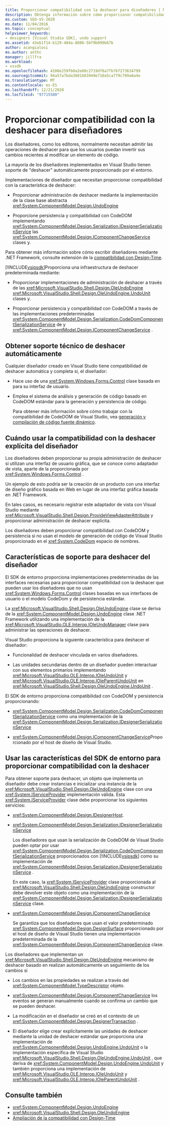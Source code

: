 ```yaml
---
title: Proporcionar compatibilidad con la deshacer para diseñadores | Microsoft Docs
description: Obtenga información sobre cómo proporcionar compatibilidad con la deshacer en los diseñadores, ya sea de forma automática o mediante las características del SDK de Visual Studio.
ms.custom: SEO-VS-2020
ms.date: 11/04/2016
ms.topic: conceptual
helpviewer_keywords:
- designers [Visual Studio SDK], undo support
ms.assetid: 43eb1f14-b129-404a-8806-5bf9b099b67b
author: acangialosi
ms.author: anthc
manager: jillfra
ms.workload:
- vssdk
ms.openlocfilehash: 4108e259fb0a2e60c2719df8a7fb76f273634799
ms.sourcegitcommit: 94a57a7bda3601b83949e710a5ca779c709a6a4e
ms.translationtype: MT
ms.contentlocale: es-ES
ms.lasthandoff: 12/21/2020
ms.locfileid: "97715580"
---
```

# <a name="supply-undo-support-to-designers"></a>Proporcionar compatibilidad con la deshacer para diseñadores

Los diseñadores, como los editores, normalmente necesitan admitir las operaciones de deshacer para que los usuarios puedan invertir sus cambios recientes al modificar un elemento de código.

La mayoría de los diseñadores implementados en Visual Studio tienen soporte de "deshacer" automáticamente proporcionado por el entorno.

Implementaciones de diseñador que necesitan proporcionar compatibilidad con la característica de deshacer:

- Proporcionar administración de deshacer mediante la implementación de la clase base abstracta <xref:System.ComponentModel.Design.UndoEngine>

- Proporcione persistencia y compatibilidad con CodeDOM implementando <xref:System.ComponentModel.Design.Serialization.IDesignerSerializationService> las  <xref:System.ComponentModel.Design.IComponentChangeService> clases y.

Para obtener más información sobre cómo escribir diseñadores mediante .NET Framework, consulte extensión de la [compatibilidad con Design-Time](/previous-versions/37899azc(v=vs.140)).

[!INCLUDE[vsipsdk](../extensibility/includes/vsipsdk_md.md)]Proporciona una infraestructura de deshacer predeterminada mediante:

- Proporcionar implementaciones de administración de deshacer a través de las <xref:Microsoft.VisualStudio.Shell.Design.OleUndoEngine> <xref:Microsoft.VisualStudio.Shell.Design.OleUndoEngine.UndoUnit> clases y.

- Proporcionar persistencia y compatibilidad con CodeDOM a través de las implementaciones predeterminadas <xref:System.ComponentModel.Design.Serialization.CodeDomComponentSerializationService> de y <xref:System.ComponentModel.Design.IComponentChangeService> .

## <a name="obtain-undo-support-automatically"></a>Obtener soporte técnico de deshacer automáticamente

Cualquier diseñador creado en Visual Studio tiene compatibilidad de deshacer automática y completa si, el diseñador:

- Hace uso de una <xref:System.Windows.Forms.Control> clase basada en para su interfaz de usuario.

- Emplea el sistema de análisis y generación de código basado en CodeDOM estándar para la generación y persistencia de código.

   Para obtener más información sobre cómo trabajar con la compatibilidad de CodeDOM de Visual Studio, vea [generación y compilación de código fuente dinámico](/dotnet/framework/reflection-and-codedom/dynamic-source-code-generation-and-compilation).

## <a name="when-to-use-explicit-designer-undo-support"></a>Cuándo usar la compatibilidad con la deshacer explícita del diseñador
 Los diseñadores deben proporcionar su propia administración de deshacer si utilizan una interfaz de usuario gráfica, que se conoce como adaptador de vista, aparte de la proporcionada por <xref:System.Windows.Forms.Control> .

 Un ejemplo de esto podría ser la creación de un producto con una interfaz de diseño gráfico basada en Web en lugar de una interfaz gráfica basada en .NET Framework.

 En tales casos, es necesario registrar este adaptador de vista con Visual Studio mediante <xref:Microsoft.VisualStudio.Shell.Design.ProvideViewAdapterAttribute> y proporcionar administración de deshacer explícita.

 Los diseñadores deben proporcionar compatibilidad con CodeDOM y persistencia si no usan el modelo de generación de código de Visual Studio proporcionado en el <xref:System.CodeDom> espacio de nombres.

## <a name="undo-support-features-of-the-designer"></a>Características de soporte para deshacer del diseñador
 El SDK de entorno proporciona implementaciones predeterminadas de las interfaces necesarias para proporcionar compatibilidad con la deshacer que pueden usar los diseñadores que no usan <xref:System.Windows.Forms.Control> clases basadas en sus interfaces de usuario o el modelo CodeDom y de persistencia estándar.

 La <xref:Microsoft.VisualStudio.Shell.Design.OleUndoEngine> clase se deriva de la <xref:System.ComponentModel.Design.UndoEngine> clase .NET Framework utilizando una implementación de la <xref:Microsoft.VisualStudio.OLE.Interop.IOleUndoManager> clase para administrar las operaciones de deshacer.

 Visual Studio proporciona la siguiente característica para deshacer el diseñador:

- Funcionalidad de deshacer vinculada en varios diseñadores.

- Las unidades secundarias dentro de un diseñador pueden interactuar con sus elementos primarios implementando <xref:Microsoft.VisualStudio.OLE.Interop.IOleUndoUnit> y <xref:Microsoft.VisualStudio.OLE.Interop.IOleParentUndoUnit> en <xref:Microsoft.VisualStudio.Shell.Design.OleUndoEngine.UndoUnit> .

El SDK de entorno proporciona compatibilidad con CodeDOM y persistencia proporcionando:

- <xref:System.ComponentModel.Design.Serialization.CodeDomComponentSerializationService> como una implementación de la <xref:System.ComponentModel.Design.Serialization.IDesignerSerializationService>

- <xref:System.ComponentModel.Design.IComponentChangeService>Proporcionado por el host de diseño de Visual Studio.

## <a name="use-the-environment-sdk-features-to-supply-undo-support"></a>Usar las características del SDK de entorno para proporcionar compatibilidad con la deshacer

Para obtener soporte para deshacer, un objeto que implementa un diseñador debe crear instancias e inicializar una instancia de la <xref:Microsoft.VisualStudio.Shell.Design.OleUndoEngine> clase con una <xref:System.IServiceProvider> implementación válida. Esta <xref:System.IServiceProvider> clase debe proporcionar los siguientes servicios:

- <xref:System.ComponentModel.Design.IDesignerHost>.

- <xref:System.ComponentModel.Design.Serialization.IDesignerSerializationService>

   Los diseñadores que usan la serialización de CodeDOM de Visual Studio pueden optar por usar <xref:System.ComponentModel.Design.Serialization.CodeDomComponentSerializationService> proporcionados con [!INCLUDE[vsipsdk](../extensibility/includes/vsipsdk_md.md)] como su implementación de <xref:System.ComponentModel.Design.Serialization.IDesignerSerializationService> .

   En este caso, la <xref:System.IServiceProvider> clase proporcionada al <xref:Microsoft.VisualStudio.Shell.Design.OleUndoEngine> constructor debe devolver este objeto como una implementación de la <xref:System.ComponentModel.Design.Serialization.IDesignerSerializationService> clase.

- <xref:System.ComponentModel.Design.IComponentChangeService>

   Se garantiza que los diseñadores que usan el valor predeterminado <xref:System.ComponentModel.Design.DesignSurface> proporcionado por el host de diseño de Visual Studio tienen una implementación predeterminada de la <xref:System.ComponentModel.Design.IComponentChangeService> clase.

Los diseñadores que implementan un <xref:Microsoft.VisualStudio.Shell.Design.OleUndoEngine> mecanismo de deshacer basado en realizan automáticamente un seguimiento de los cambios si

- Los cambios en las propiedades se realizan a través del <xref:System.ComponentModel.TypeDescriptor> objeto.

- <xref:System.ComponentModel.Design.IComponentChangeService> los eventos se generan manualmente cuando se confirma un cambio que se pueden deshacer.

- La modificación en el diseñador se creó en el contexto de un <xref:System.ComponentModel.Design.DesignerTransaction> .

- El diseñador elige crear explícitamente las unidades de deshacer mediante la unidad de deshacer estándar que proporciona una implementación de <xref:System.ComponentModel.Design.UndoEngine.UndoUnit> o la implementación específica de Visual Studio <xref:Microsoft.VisualStudio.Shell.Design.OleUndoEngine.UndoUnit> , que deriva de <xref:System.ComponentModel.Design.UndoEngine.UndoUnit> y también proporciona una implementación de <xref:Microsoft.VisualStudio.OLE.Interop.IOleUndoUnit> y <xref:Microsoft.VisualStudio.OLE.Interop.IOleParentUndoUnit> .

## <a name="see-also"></a>Consulte también

- <xref:System.ComponentModel.Design.UndoEngine>
- <xref:Microsoft.VisualStudio.Shell.Design.OleUndoEngine>
- [Ampliación de la compatibilidad con Design-Time](/previous-versions/37899azc(v=vs.140))
